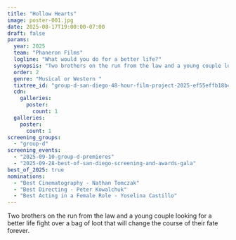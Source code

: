 ```yaml
---
title: "Hollow Hearts"
image: poster-001.jpg
date: 2025-08-17T19:00:00-07:00
draft: false
params:
  year: 2025
  team: "Phaneron Films"
  logline: "What would you do for a better life?"
  synopsis: "Two brothers on the run from the law and a young couple looking for a better life fight over a bag of loot that will change the course of their fate forever."
  order: 2
  genre: "Musical or Western "
  tixtree_id: "group-d-san-diego-48-hour-film-project-2025-ef55effb18b4"
  cdn:
    galleries:
      poster:
        count: 1
  galleries:
    poster:
      count: 1
screening_groups:
  - "group-d"
screening_events:
  - "2025-09-10-group-d-premieres"
  - "2025-09-28-best-of-san-diego-screening-and-awards-gala"
best_of_2025: true
nominations:
  - "Best Cinematography - Nathan Tomczak"
  - "Best Directing - Peter Kowalchuk"
  - "Best Acting in a Female Role - Yoselina Castillo"
---
```

Two brothers on the run from the law and a young couple looking for a better life fight over a bag of loot that will change the course of their fate forever.
